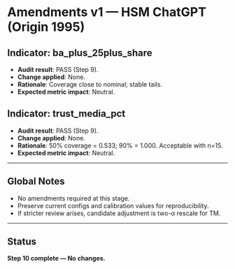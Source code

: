 # Amendments v1 — HSM ChatGPT (Origin 1995)

## Indicator: ba_plus_25plus_share
- **Audit result**: PASS (Step 9).
- **Change applied**: None.
- **Rationale**: Coverage close to nominal; stable tails.
- **Expected metric impact**: Neutral.

## Indicator: trust_media_pct
- **Audit result**: PASS (Step 9).
- **Change applied**: None.
- **Rationale**: 50% coverage = 0.533; 90% = 1.000. Acceptable with n=15.
- **Expected metric impact**: Neutral.

---

## Global Notes
- No amendments required at this stage.
- Preserve current configs and calibration values for reproducibility.
- If stricter review arises, candidate adjustment is two-α rescale for TM.

---

## Status
**Step 10 complete — No changes.**
